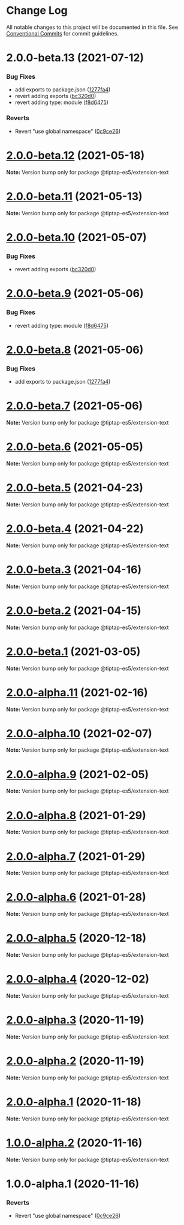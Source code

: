 # Change Log

All notable changes to this project will be documented in this file.
See [Conventional Commits](https://conventionalcommits.org) for commit guidelines.

# 2.0.0-beta.13 (2021-07-12)


### Bug Fixes

* add exports to package.json ([1277fa4](https://github.com/justame/tiptap/commit/1277fa47151e9c039508cdb219bdd0ffe647f4ee))
* revert adding exports ([bc320d0](https://github.com/justame/tiptap/commit/bc320d0b4b80b0e37a7e47a56e0f6daec6e65d98))
* revert adding type: module ([f8d6475](https://github.com/justame/tiptap/commit/f8d6475e2151faea6f96baecdd6bd75880d50d2c))


### Reverts

* Revert "use global namespace" ([0c9ce26](https://github.com/justame/tiptap/commit/0c9ce26c02c07d88a757c01b0a9d7f9e2b0b7502))





# [2.0.0-beta.12](https://github.com/ueberdosis/tiptap/compare/@tiptap-es5/extension-text@2.0.0-beta.11...@tiptap-es5/extension-text@2.0.0-beta.12) (2021-05-18)

**Note:** Version bump only for package @tiptap-es5/extension-text

# [2.0.0-beta.11](https://github.com/ueberdosis/tiptap/compare/@tiptap-es5/extension-text@2.0.0-beta.10...@tiptap-es5/extension-text@2.0.0-beta.11) (2021-05-13)

**Note:** Version bump only for package @tiptap-es5/extension-text

# [2.0.0-beta.10](https://github.com/ueberdosis/tiptap/compare/@tiptap-es5/extension-text@2.0.0-beta.9...@tiptap-es5/extension-text@2.0.0-beta.10) (2021-05-07)

### Bug Fixes

- revert adding exports ([bc320d0](https://github.com/ueberdosis/tiptap/commit/bc320d0b4b80b0e37a7e47a56e0f6daec6e65d98))

# [2.0.0-beta.9](https://github.com/ueberdosis/tiptap/compare/@tiptap-es5/extension-text@2.0.0-beta.8...@tiptap-es5/extension-text@2.0.0-beta.9) (2021-05-06)

### Bug Fixes

- revert adding type: module ([f8d6475](https://github.com/ueberdosis/tiptap/commit/f8d6475e2151faea6f96baecdd6bd75880d50d2c))

# [2.0.0-beta.8](https://github.com/ueberdosis/tiptap/compare/@tiptap-es5/extension-text@2.0.0-beta.7...@tiptap-es5/extension-text@2.0.0-beta.8) (2021-05-06)

### Bug Fixes

- add exports to package.json ([1277fa4](https://github.com/ueberdosis/tiptap/commit/1277fa47151e9c039508cdb219bdd0ffe647f4ee))

# [2.0.0-beta.7](https://github.com/ueberdosis/tiptap/compare/@tiptap-es5/extension-text@2.0.0-beta.6...@tiptap-es5/extension-text@2.0.0-beta.7) (2021-05-06)

**Note:** Version bump only for package @tiptap-es5/extension-text

# [2.0.0-beta.6](https://github.com/ueberdosis/tiptap/compare/@tiptap-es5/extension-text@2.0.0-beta.5...@tiptap-es5/extension-text@2.0.0-beta.6) (2021-05-05)

**Note:** Version bump only for package @tiptap-es5/extension-text

# [2.0.0-beta.5](https://github.com/ueberdosis/tiptap/compare/@tiptap-es5/extension-text@2.0.0-beta.4...@tiptap-es5/extension-text@2.0.0-beta.5) (2021-04-23)

**Note:** Version bump only for package @tiptap-es5/extension-text

# [2.0.0-beta.4](https://github.com/ueberdosis/tiptap/compare/@tiptap-es5/extension-text@2.0.0-beta.3...@tiptap-es5/extension-text@2.0.0-beta.4) (2021-04-22)

**Note:** Version bump only for package @tiptap-es5/extension-text

# [2.0.0-beta.3](https://github.com/ueberdosis/tiptap/compare/@tiptap-es5/extension-text@2.0.0-beta.2...@tiptap-es5/extension-text@2.0.0-beta.3) (2021-04-16)

**Note:** Version bump only for package @tiptap-es5/extension-text

# [2.0.0-beta.2](https://github.com/ueberdosis/tiptap/compare/@tiptap-es5/extension-text@2.0.0-beta.1...@tiptap-es5/extension-text@2.0.0-beta.2) (2021-04-15)

**Note:** Version bump only for package @tiptap-es5/extension-text

# [2.0.0-beta.1](https://github.com/ueberdosis/tiptap/compare/@tiptap-es5/extension-text@2.0.0-alpha.11...@tiptap-es5/extension-text@2.0.0-beta.1) (2021-03-05)

**Note:** Version bump only for package @tiptap-es5/extension-text

# [2.0.0-alpha.11](https://github.com/ueberdosis/tiptap/compare/@tiptap-es5/extension-text@2.0.0-alpha.10...@tiptap-es5/extension-text@2.0.0-alpha.11) (2021-02-16)

**Note:** Version bump only for package @tiptap-es5/extension-text

# [2.0.0-alpha.10](https://github.com/ueberdosis/tiptap/compare/@tiptap-es5/extension-text@2.0.0-alpha.9...@tiptap-es5/extension-text@2.0.0-alpha.10) (2021-02-07)

**Note:** Version bump only for package @tiptap-es5/extension-text

# [2.0.0-alpha.9](https://github.com/ueberdosis/tiptap/compare/@tiptap-es5/extension-text@2.0.0-alpha.8...@tiptap-es5/extension-text@2.0.0-alpha.9) (2021-02-05)

**Note:** Version bump only for package @tiptap-es5/extension-text

# [2.0.0-alpha.8](https://github.com/ueberdosis/tiptap/compare/@tiptap-es5/extension-text@2.0.0-alpha.7...@tiptap-es5/extension-text@2.0.0-alpha.8) (2021-01-29)

**Note:** Version bump only for package @tiptap-es5/extension-text

# [2.0.0-alpha.7](https://github.com/ueberdosis/tiptap/compare/@tiptap-es5/extension-text@2.0.0-alpha.6...@tiptap-es5/extension-text@2.0.0-alpha.7) (2021-01-29)

**Note:** Version bump only for package @tiptap-es5/extension-text

# [2.0.0-alpha.6](https://github.com/ueberdosis/tiptap/compare/@tiptap-es5/extension-text@2.0.0-alpha.5...@tiptap-es5/extension-text@2.0.0-alpha.6) (2021-01-28)

**Note:** Version bump only for package @tiptap-es5/extension-text

# [2.0.0-alpha.5](https://github.com/ueberdosis/tiptap/compare/@tiptap-es5/extension-text@2.0.0-alpha.4...@tiptap-es5/extension-text@2.0.0-alpha.5) (2020-12-18)

**Note:** Version bump only for package @tiptap-es5/extension-text

# [2.0.0-alpha.4](https://github.com/ueberdosis/tiptap/compare/@tiptap-es5/extension-text@2.0.0-alpha.3...@tiptap-es5/extension-text@2.0.0-alpha.4) (2020-12-02)

**Note:** Version bump only for package @tiptap-es5/extension-text

# [2.0.0-alpha.3](https://github.com/ueberdosis/tiptap/compare/@tiptap-es5/extension-text@2.0.0-alpha.2...@tiptap-es5/extension-text@2.0.0-alpha.3) (2020-11-19)

**Note:** Version bump only for package @tiptap-es5/extension-text

# [2.0.0-alpha.2](https://github.com/ueberdosis/tiptap/compare/@tiptap-es5/extension-text@2.0.0-alpha.1...@tiptap-es5/extension-text@2.0.0-alpha.2) (2020-11-19)

**Note:** Version bump only for package @tiptap-es5/extension-text

# [2.0.0-alpha.1](https://github.com/ueberdosis/tiptap/compare/@tiptap-es5/extension-text@1.0.0-alpha.2...@tiptap-es5/extension-text@2.0.0-alpha.1) (2020-11-18)

**Note:** Version bump only for package @tiptap-es5/extension-text

# [1.0.0-alpha.2](https://github.com/ueberdosis/tiptap/compare/@tiptap-es5/extension-text@1.0.0-alpha.1...@tiptap-es5/extension-text@1.0.0-alpha.2) (2020-11-16)

**Note:** Version bump only for package @tiptap-es5/extension-text

# 1.0.0-alpha.1 (2020-11-16)

### Reverts

- Revert "use global namespace" ([0c9ce26](https://github.com/ueberdosis/tiptap/commit/0c9ce26c02c07d88a757c01b0a9d7f9e2b0b7502))
